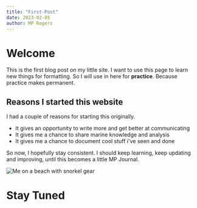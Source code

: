 ```yaml
---
title: "First-Post"
date: 2023-02-05
author: MP Rogers
---
```

# Welcome

This is the first blog post on my little site. I want to use this page to learn new things for formatting.
So I will use in here for **practice**. Because practice makes permanent.

## Reasons I started this website

I had a couple of reasons for starting this originally.
+ It gives an opportunity to write more and get better at communicating
+ It gives me a chance to share marine knowledge and analysis
+ It gives me a chance to document cool stuff i've seen and done

So now, I hopefully stay consistent. I should keep learning, keep updating and improving,
until this becomes a little MP Journal.

![Me on a beach with snorkel gear]("https://github.com/MP-Rogers/MP-Rogers.github.io/blob/5b9165f6f1193a230abaa1ee495c105f24c68f89/docs/assets/images/IMG-20230102-WA0023.jpg")


# Stay Tuned
